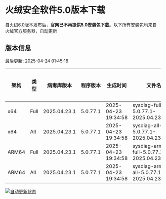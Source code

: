 # 火绒安全软件5.0版本下载 

自火绒6.0版本发布后，**官网已不再提供5.0安装包下载**。以下所有安装包均来自火绒官方服务器，自动更新

<!-- TABLE_START -->

## 版本信息

最后更新: 2025-04-24 01:45:18

| 架构    | 类型   | 病毒库版本 | 程序版本  | 生成时间 | 文件名 | 大小 | 下载链接    |
|---------|-------|------------|----------|----------|--------|------|----------|
| x64     | Full | 2025.04.23.1 | 5.0.77.1 | 2025-04-23 19:34:58 | sysdiag-full-5.0.77.1-2025.04.23.1.exe | 28.26M | [下载](https://down-tencent.huorong.cn/sysdiag-full-5.0.77.1-2025.04.23.1.exe) |
| x64     | All  | 2025.04.23.1 | 5.0.77.1 | 2025-04-23 19:34:58 | sysdiag-all-5.0.77.1-2025.04.23.1.exe | 28.26M | [下载](https://down-tencent.huorong.cn/sysdiag-all-5.0.77.1-2025.04.23.1.exe) |
| ARM64   | Full | 2025.04.23.1 | 5.0.77.1 | 2025-04-23 19:34:58 | sysdiag-arm64-full-5.0.77.1-2025.04.23.1.exe | 27.97M | [下载](https://down-tencent.huorong.cn/sysdiag-arm64-full-5.0.77.1-2025.04.23.1.exe) |
| ARM64   | All  | 2025.04.23.1 | 5.0.77.1 | 2025-04-23 19:34:58 | sysdiag-arm64-all-5.0.77.1-2025.04.23.1.exe | 27.97M | [下载](https://down-tencent.huorong.cn/sysdiag-arm64-all-5.0.77.1-2025.04.23.1.exe) |

<!-- TABLE_END -->

[![自动更新状态](https://github.com/J54264/Huorong-Version/actions/workflows/update.yml/badge.svg)](https://github.com/J54264/Huorong-Version/actions)
